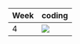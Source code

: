 | Week | coding |
| --- | --- |
| 4 |  ![](https://github.com/kmaooad/coding-19w04-flintojkee/workflows/Grading/badge.svg) |
